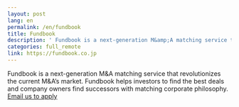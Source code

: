```yaml
---
layout: post
lang: en
permalink: /en/fundbook
title: Fundbook
description: ' Fundbook is a next-generation M&amp;A matching service that revolutionizes the current M&amp;A’s market. Fundbook helps investors to find the best deals and company owners find successors with matching corporate philosophy. Email us to apply '
categories: full_remote
link: https://fundbook.co.jp
---
```


<p>Fundbook is a next-generation M&A matching service that revolutionizes the current M&A’s market. Fundbook helps investors to find the best deals and company owners find successors with matching corporate philosophy. <a href="mailto:developers+remoteinjapan@fundbook.co.jp">Email us to apply</a></p>
